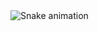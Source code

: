 <img src="https://raw.githubusercontent.com/Chythanyaramdas/Chythanyaramdas/output/snake.svg" alt="Snake animation" />

###
<!--
**Chythanyaramdas/Chythanyaramdas** is a ✨ _special_ ✨ repository because its `README.md` (this file) appears on your GitHub profile.

Here are some ideas to get you started:

- 🔭 I’m currently working on ...
- 🌱 I’m currently learning ...
- 👯 I’m looking to collaborate on ...
- 🤔 I’m looking for help with ...
- 💬 Ask me about ...
- 📫 How to reach me: ...
- 😄 Pronouns: ...
- ⚡ Fun fact: ...
-->
